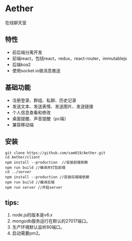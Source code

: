 # Aether

在线聊天室

## 特性
* 前后端分离开发
* 前端react，包括react，redux，react-router，immutablejs
* 后端koa2
* 使用socket.io做消息推送

## 基础功能
* 注册登录、群组、私聊、历史记录
* 发送文本、发送表情、发送图片、发送链接
* 个人信息查看和修改
* 桌面提醒、声音提醒（pc端）
* 兼容移动端

## 安装
    git clone https://github.com/sam019/Aether.git
    cd Aether/client
    npm install --production  //安装前端依赖
    npm run build //编译并打包前端
    cd ../server
    npm install --production //安装后端端依赖
    npm run build //编译后端
    npm run server //开启server

## tips:
1. node.js的版本是v6.x
2. mongodb服务运行在默认的27017端口。
3. 生产环境默认监听80端口。
4. 启动需要pm2。
